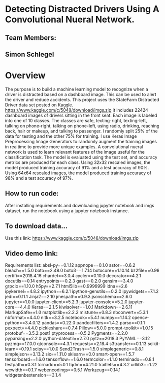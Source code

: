 
# Detecting Distracted Drivers Using A Convolutional Nueral Network.

## Team Members:
## Simon Schlegel

# Overview
The purpose is to build a machine learning model to recognize when a driver is distracted based on a dashboard image.
This can be used to alert the driver and reduce accidents.
This project uses the StateFarm Distracted Driver data set posted on Kaggle.
https://www.kaggle.com/c/5048/download/imgs.zip
It includes 22424 dashboard images of drivers sitting in the front seat. Each image is labeled into one of 10 classes. The classes are safe, texting-right, texting-left, talking on phone-right, talking on phone-left, using radio, drinking, reaching back, hair or makeup, and talking to passenger. I randomly split 25% of the data for testing and the other 75% for training. I use Keras Image Preprocessing Image Generators to randomly augment the training images in realtime to provide more unique examples. A convolutional nueral network is used to learn relevant features of the image useful for the classification task. The model is evaluated using the test set, and accuracy metrics are produced for each class.
Using 32x32 rescaled images, the model produced training accuracy of 91% and a test accuracy of 90%.
Using 64x64 rescaled images, the model produced training accuracy of 98% and a test accuracy of 97%.

## How to run code:
After installing requirements and downloading jupyter notebook and imgs dataset, run the notebook using a jupyter notebook instance.

## To download data...
Use this link:  https://www.kaggle.com/c/5048/download/imgs.zip


## Video demo link:

Requirements list:
absl-py==0.1.12
appnope==0.1.0
astor==0.6.2
bleach==1.5.0
boto==2.48.0
boto3==1.7.14
botocore==1.10.14
bz2file==0.98
certifi==2018.4.16
chardet==3.0.4
cycler==0.10.0
decorator==4.2.1
docutils==0.14
entrypoints==0.2.3
gast==0.2.0
gensim==3.4.0
grpcio==1.10.0
h5py==2.7.1
html5lib==0.9999999
idna==2.6
ipykernel==4.8.2
ipython==6.2.1
ipython-genutils==0.2.0
ipywidgets==7.1.2
jedi==0.11.1
Jinja2==2.10
jmespath==0.9.3
jsonschema==2.6.0
jupyter==1.0.0
jupyter-client==5.2.3
jupyter-console==5.2.0
jupyter-core==4.4.0
Keras==2.1.5
kiwisolver==1.0.1
Markdown==2.6.11
MarkupSafe==1.0
matplotlib==2.2.2
mistune==0.8.3
nbconvert==5.3.1
nbformat==4.4.0
nltk==3.2.5
notebook==5.4.1
numpy==1.14.2
opencv-python==3.4.0.12
pandas==0.22.0
pandocfilters==1.4.2
parso==0.1.1
pexpect==4.4.0
pickleshare==0.7.4
Pillow==5.0.0
prompt-toolkit==1.0.15
protobuf==3.5.2.post1
ptyprocess==0.5.2
Pygments==2.2.0
pyparsing==2.2.0
python-dateutil==2.7.0
pytz==2018.3
PyYAML==3.12
pyzmq==17.0.0
qtconsole==4.3.1
requests==2.18.4
s3transfer==0.1.13
scikit-learn==0.19.1
scipy==1.0.0
Send2Trash==1.5.0
simplegeneric==0.8.1
simplejson==3.13.2
six==1.11.0
sklearn==0.0
smart-open==1.5.7
tensorboard==1.6.0
tensorflow==1.6.0
termcolor==1.1.0
terminado==0.8.1
testpath==0.3.1
tornado==5.0.1
tqdm==4.21.0
traitlets==4.3.2
urllib3==1.22
wcwidth==0.1.7
webencodings==0.5.1
Werkzeug==0.14.1
widgetsnbextension==3.1.4
